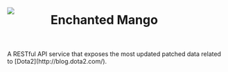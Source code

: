 # <img align="left" src="https://hydra-media.cursecdn.com/dota2.gamepedia.com/7/70/Enchanted_Mango_icon.png?version=33494e65a3adbfd7633e0d46f54232c8Encahnted"><div style="margin-left: 100px; padding-top: 12px">Enchanted Mango</div>

<br />
<br />
A RESTful API service that exposes the most updated patched data related to [Dota2](http://blog.dota2.com/).
